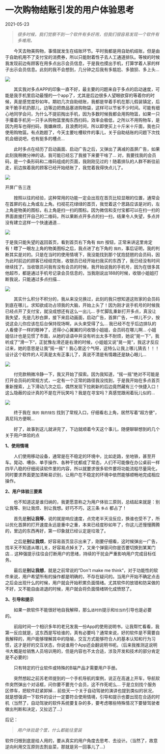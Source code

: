 # 一次购物结账引发的用户体验思考

2021-05-23



> *很多时候，我们觉察不到一个软件有多好用，但我们很容易发现一个软件有多难用。*



　　今天去物美购物，事情就发生在结账环节。平时我都是用自助机结账，但是由于自助机用不了支付宝的消费券，所以只能耐着性子去人工通道排队。等候的时候我发现前边有顾客在用多点出示会员信息，于是我也摸出手机，打算学着人家的样子出示会员信息。此刻的我不会想到，几分钟之后我有多尴尬、多狼狈、多上头...

<img src="https://github.com/wangyu-0426/blablabla/blob/main/images/20210523-1.jpg"/>

　　其实我对多点APP的印象一直不好，最主要的问题来自于多点的启动速度，可能是我手机里启动最慢的一个app了，尤其是后边很多人望眼欲穿的等着你的时候，真是感觉度秒如年。期初几次自助结账，我都是举着手机在那儿假装镇定，后来干脆手机扔那儿，边等边把商品塞进购物袋，这样可以节省不少时间。可能有细心地同学会问，为什么不提前掏出手机，因为多数时候我都会用购物篮，如果一只手攥着手机另一只手从购物篮里掏东西扫码，效率会极低，之所以不用购物车，是因为用车也得扫码，我嫌麻烦，且浪费时间，所以即使买上十斤米十斤面，我也只使用购物篮。有点跑题了，今天主要吐槽软件的事儿，关于自助结账的问题下次找机会细说吧，也有挺多的槽点...

　　此时多点在经历了启动画面、启动广告之后，又弹出了满减的首屏广告，如果此刻我稍微分神的话，我可能已经忘了我接下来要干啥了... 对，我要找我的会员码，是一个条形码和二维码组成的页面，我刚刚见过的！随着排队的人群不断往前走，前边挨着我的顾客已经开始结账了，我觉着我得快点儿了。

<img src="https://github.com/wangyu-0426/blablabla/blob/main/images/20210523-2.jpg"/>

开屏广告三连

　　按照以往的经验，这种常用的功能一定会出现在首页比较显眼的位置，通常会在首屏的右上角或左上角。扫视花花绿绿的首页，我觉着这个思路应该是对的，左上角是物美的图标，右上角是扫一扫的图标。因为微信和支付宝都可以在扫一扫的界面直接打开自己的二维码，所以果断点开多点的扫一扫，结果令人失望，多点并没有建立这样一个快速通道... 

<img src="https://github.com/wangyu-0426/blablabla/blob/main/images/20210523-3.jpg"/>

于是我只能失望的返回首页，看到首页右下角有 `我的` 按钮，正常来讲这里肯定有！瞟了一眼左上角的物美图标之后，我点进了右下角的 `我的`，事后证明，我的判断其实是对的。只是在当时的使用情境下，我没能找到那个犹抱琵琶的会员码，因为此时前边的顾客已经结完账，收银员已经开始扫我买的东西了，我已经没有时间继续找了。当收银员问我有没有会员的时候，我开始说我的手机号，因为在很多其他超市，都是通过手机号记录会员信息的，当我刚说出188的时候，收银小姐姐打断我说，只能通过多点扫描... 

<img src="https://github.com/wangyu-0426/blablabla/blob/main/images/20210523-4.jpg"/>

　　其实什么积分不积分的，我从来没兑换过，此刻的我只想知道这败家的会员码到底在哪儿，求知欲成功占领我的大脑，开始上头了！因为刚才说手机号的时候我已经点开了支付宝，就没成想还有这么一出儿... 手忙脚乱重新打开多点，真没让我失望，先是几秒白屏，接下来启动画面，启动广告，首屏广告，一样儿不少，按说这会儿你应该在后台保持现场啊，从头来受得了么...  我已经不在乎后边排队的人看傻子一样的眼神了，还得小心翼翼的问收银小姐姐，会员码在哪儿啊... 小姐姐估计也是见惯了市面，从她的话语中并没有听出太多不耐烦，她说”晃一下“，我听成了”滑一下“，正犹豫左滑还是右滑的时候，小姐姐又说”晃一晃“，我这才反应过来，她的意思是让我”摇一摇“！我心里这个气呀，这特么让我上哪儿猜去！！！设计这个软件的人可真是太有正事儿了，真说不清是有情趣还是缺心眼儿...

<img src="https://github.com/wangyu-0426/blablabla/blob/main/images/20210523-5.jpg"/>

　　付完款稍微冷静一下，我又开始了探索。因为我知道，“摇一摇”绝对不可能是打开会员码的常规方式，一定有一个正常的路径我没找到，于是我开始在多点首页重新搜索，上下滑动几次之后，偶然发现下拉刷新的后边竟然藏有三个快捷入口！这么隐蔽的设计真的不是在开玩笑吗？我是在寻宝吗？真感觉跟闹着玩儿似的...　

<img src="https://github.com/wangyu-0426/blablabla/blob/main/images/20210523-6.jpg"/>

　　终于我在 `我的` `我的钱包` 找到了常规入口，仔细看右上角，居然写着“超方便"，真尼玛方便啊...

　　好了，故事到这儿就讲完了，下边就顺着今天这个事儿，随便聊聊想到的几个关于用户体验的点

**1、使用情境**

　　人们使用移动设备，通常是在不稳定的环境中，比如走路，坐地铁，甚至开车。晃动、嘈杂、单手操作、各种干扰都成了常态，人们不可能像在办公桌前一样四平八稳的仔细阅读软件里的内容，所以就要求很多软件要将功能流程尽量简化，同时要求界面更加清晰易识别，让用户在不稳定的环境中依然能够顺畅地完成相应操作。

**2、用户体验三要素**

　　也不知道这是谁归纳的，我更愿意称之为用户体验三原则，总结起来就是：别让我等、别让我烦、别让我想。好巧不巧，这三条 `多点` 都占了！

　　首先是**别让我等**，说的就是响应速度，点完老半天没反应，换谁也受不了，所以优化首屏的打开速度永远是重中之重，本来已经度秒如年了，你这儿还慢慢腾腾的，里边的东西再好，第一印象就已经认定是垃圾了。

　　之后是**别让我烦**，好容易首页显示出来了，刚要仔细看，这时候弹出一广告，找半天不知道从哪儿关，好容易点掉关了，又来个弹窗问你是否要切换到某某门店... 这种强提示往往会打断用户的思绪，持续的干扰会严重影响用户完成目标任务。

　　最后是**别让我想**，就是之前常说的”Don't make me think“，对于功能性的软件来说，用户希望所有的操作都是明确的，不存在疑问的。当用户开始不确定点击之后会出现什么的时候，用户就会开始积累负面情绪。尤其软件的放错和防呆做的不好，又不能自由进退的时候，用户就会将负面情绪转化成愤怒了。

**3、引导和提示**

　　如果一款软件不能很好地自我解释，那么`适时的`提示和`恰当的`引导也是必要的。

　　前段时间一个相识多年的老兄发我一份App的使用说明书，让我帮忙看看，我第一反应就是，这东西是写给谁的，真有必要吗？通常来说，好的软件是不需要自我解释的，用户能够理解其中的隐喻，交互方式能够符合人的基本认知和行为习惯，这才是好的交互状态，你说谁用个App还会翻说明书呢。（后来我推测这说明书大概是给销售人员培训用的，但是内容也不太合适，涉及开发和技术的部分肯定是不必要的）

　　只有特定的行业软件或特殊的B端产品才需要用户手册。

　　突然想起之前苏老师提到的一个手机导航的案例，说正在高速上开车，导航软件突然弹出个对话框，问你要不要充个会员，这不作死呢么... 于是立刻找个服务区停车，把软件赶紧卸掉...  前些天一个关于自动驾驶的演讲也提到类似的状况，就是想强调一下软件的设计一定要符合使用情境，引导和提示也要出现在合适的时机（当然了，自动驾驶的软件系统要复杂的多，要考虑哪些特殊情况下要替驾驶者做出判断和决定，又扯远了...）



后记：

> *用户体验是个筐，什么都能往里装*

软件归根到底是给人用的，要从真实的用户角度去思考、去设计。（当然了，故意逆向利用交互原则去割韭菜，那就是另一回事儿了...）

